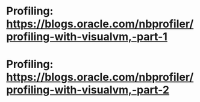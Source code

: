 # Profiling: https://blogs.oracle.com/nbprofiler/profiling-with-visualvm,-part-1
# Profiling: https://blogs.oracle.com/nbprofiler/profiling-with-visualvm,-part-2
